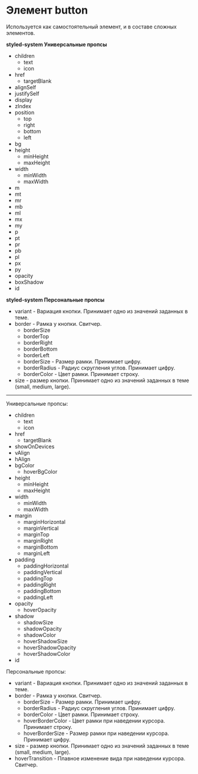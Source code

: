 # Элемент button  
Используется как самостоятельный элемент, и в составе сложных элементов.


**styled-system Универсальные пропсы**
- children
   - text
   - icon
- href
   - targetBlank
- alignSelf
- justifySelf
- display
- zIndex
- position
   - top
   - right
   - bottom
   - left
- bg
- height
   - minHeight
   - maxHeight
- width
   - minWidth
   - maxWidth
- m
- mt
- mr
- mb
- ml
- mx
- my
- p
- pt
- pr
- pb
- pl
- px
- py
- opacity
- boxShadow
- id


**styled-system Персональные пропсы**
- variant - Вариация кнопки. Принимает одно из значений заданных в теме.
- border - Рамка у кнопки. Свитчер.
   - borderSize
   - borderTop
   - borderRight
   - borderBottom
   - borderLeft
   - borderSize - Размер рамки. Принимает цифру.
   - borderRadius - Радиус скругления углов. Принимает цифру.
   - borderColor - Цвет рамки. Принимает строку.
- size - размер кнопки. Принимает одно из значений заданных в теме (small, medium, large).




----
Универсальные пропсы:
- children
   - text
   - icon
- href
   - targetBlank
- showOnDevices
- vAlign
- hAlign
- bgColor
   - hoverBgColor
- height
   - minHeight
   - maxHeight
- width
   - minWidth
   - maxWidth
- margin
   - marginHorizontal
   - marginVertical
   - marginTop
   - marginRight
   - marginBottom
   - marginLeft
- padding
   - paddingHorizontal
   - paddingVertical
   - paddingTop
   - paddingRight
   - paddingBottom
   - paddingLeft
- opacity
   - hoverOpacity
- shadow
   - shadowSize
   - shadowOpacity
   - shadowColor
   - hoverShadowSize
   - hoverShadowOpacity
   - hoverShadowColor
- id


Персональные пропсы:
- variant - Вариация кнопки. Принимает одно из значений заданных в теме.
- border - Рамка у кнопки. Свитчер.
   - borderSize - Размер рамки. Принимает цифру.
   - borderRadius - Радиус скругления углов. Принимает цифру.
   - borderColor - Цвет рамки. Принимает строку.
   - hoverBorderColor - Цвет рамки при наведении курсора. Принимает строку.
   - hoverBorderSize - Размер рамки при наведении курсора. Принимает цифру.
- size - размер кнопки. Принимает одно из значений заданных в теме (small, medium, large).
- hoverTransition - Плавное изменение вида при наведении курсора. Свитчер.
   